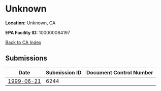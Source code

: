 # Unknown

**Location:** Unknown, CA

**EPA Facility ID:** 100000084197

[Back to CA Index](../../index.md)

## Submissions

| Date | Submission ID | Document Control Number |
|------|--------------|-------------------------|
| [1999-06-21](submissions/6244.md) | 6244 |  |
